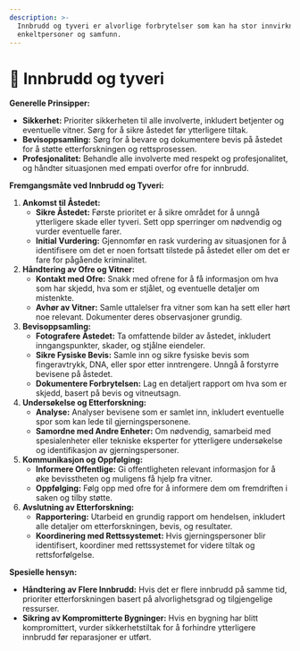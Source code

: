 ```yaml
---
description: >-
  Innbrudd og tyveri er alvorlige forbrytelser som kan ha stor innvirkning på
  enkeltpersoner og samfunn.
---
```


# 🥷 Innbrudd og tyveri

**Generelle Prinsipper:**

* **Sikkerhet:** Prioriter sikkerheten til alle involverte, inkludert betjenter og eventuelle vitner. Sørg for å sikre åstedet før ytterligere tiltak.
* **Bevisoppsamling:** Sørg for å bevare og dokumentere bevis på åstedet for å støtte etterforskningen og rettsprosessen.
* **Profesjonalitet:** Behandle alle involverte med respekt og profesjonalitet, og håndter situasjonen med empati overfor ofre for innbrudd.

**Fremgangsmåte ved Innbrudd og Tyveri:**

1. **Ankomst til Åstedet:**
   * **Sikre Åstedet:** Første prioritet er å sikre området for å unngå ytterligere skade eller tyveri. Sett opp sperringer om nødvendig og vurder eventuelle farer.
   * **Initial Vurdering:** Gjennomfør en rask vurdering av situasjonen for å identifisere om det er noen fortsatt tilstede på åstedet eller om det er fare for pågående kriminalitet.
2. **Håndtering av Ofre og Vitner:**
   * **Kontakt med Ofre:** Snakk med ofrene for å få informasjon om hva som har skjedd, hva som er stjålet, og eventuelle detaljer om mistenkte.
   * **Avhør av Vitner:** Samle uttalelser fra vitner som kan ha sett eller hørt noe relevant. Dokumenter deres observasjoner grundig.
3. **Bevisoppsamling:**
   * **Fotografere Åstedet:** Ta omfattende bilder av åstedet, inkludert inngangspunkter, skader, og stjålne eiendeler.
   * **Sikre Fysiske Bevis:** Samle inn og sikre fysiske bevis som fingeravtrykk, DNA, eller spor etter inntrengere. Unngå å forstyrre bevisene på åstedet.
   * **Dokumentere Forbrytelsen:** Lag en detaljert rapport om hva som er skjedd, basert på bevis og vitneutsagn.
4. **Undersøkelse og Etterforskning:**
   * **Analyse:** Analyser bevisene som er samlet inn, inkludert eventuelle spor som kan lede til gjerningspersonene.
   * **Samordne med Andre Enheter:** Om nødvendig, samarbeid med spesialenheter eller tekniske eksperter for ytterligere undersøkelse og identifikasjon av gjerningspersoner.
5. **Kommunikasjon og Oppfølging:**
   * **Informere Offentlige:** Gi offentligheten relevant informasjon for å øke bevisstheten og muligens få hjelp fra vitner.
   * **Oppfølging:** Følg opp med ofre for å informere dem om fremdriften i saken og tilby støtte.
6. **Avslutning av Etterforskning:**
   * **Rapportering:** Utarbeid en grundig rapport om hendelsen, inkludert alle detaljer om etterforskningen, bevis, og resultater.
   * **Koordinering med Rettssystemet:** Hvis gjerningspersoner blir identifisert, koordiner med rettssystemet for videre tiltak og rettsforfølgelse.

**Spesielle hensyn:**

* **Håndtering av Flere Innbrudd:** Hvis det er flere innbrudd på samme tid, prioriter etterforskningen basert på alvorlighetsgrad og tilgjengelige ressurser.
* **Sikring av Kompromitterte Bygninger:** Hvis en bygning har blitt kompromittert, vurder sikkerhetstiltak for å forhindre ytterligere innbrudd før reparasjoner er utført.

